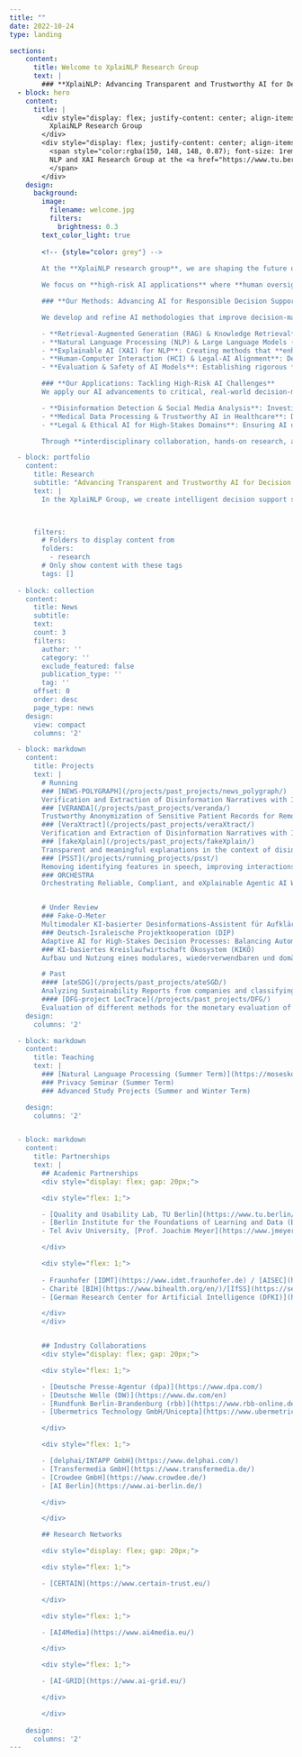 ```yaml
---
title: ""
date: 2022-10-24
type: landing

sections:
    content:
      title: Welcome to XplaiNLP Research Group
      text: |
        ### **XplaiNLP: Advancing Transparent and Trustworthy AI for Decision Support in High-Stakes Domains*
  - block: hero
    content:
      title: |
        <div style="display: flex; justify-content: center; align-items: center; text-align: center; height: 10vh;">
          XplaiNLP Research Group
        </div>
        <div style="display: flex; justify-content: center; align-items: center; text-align: center; height: 10vh;">
          <span style="color:rgba(150, 148, 148, 0.87); font-size: 1rem;">
          NLP and XAI Research Group at the <a href="https://www.tu.berlin/en/qu" target="_blank">Quality and Usability Lab TU Berlin</a>
          </span>
        </div>
    design:
      background:
        image:
          filename: welcome.jpg
          filters:
            brightness: 0.3
        text_color_light: true
    
        <!-- {style="color: grey"} -->
        
        At the **XplaiNLP research group**, we are shaping the future of **Intelligent Decision Support Systems (IDSS)** by developing AI that is **explainable, trustworthy, and human-centered**. Our research spans the entire **IDSS pipeline**, integrating advances in **natural language processing (NLP), large language models (LLM), explainability (XAI), evaluation, legal frameworks, and human-computer interaction (HCI)** to ensure AI-driven decision-making aligns with ethical and societal values.

        We focus on **high-risk AI applications** where **human oversight is critical**, including **disinformation detection, social media analysis, medical data processing, and legal AI systems**. Our interdisciplinary research tackles the following key challenges:

        ### **Our Methods: Advancing AI for Responsible Decision Support**

        We develop and refine AI methodologies that improve decision-making under uncertainty, including:

        - **Retrieval-Augmented Generation (RAG) & Knowledge Retrieval**: Enhancing the factual accuracy and reliability of AI-generated content by integrating structured and unstructured knowledge sources.
        - **Natural Language Processing (NLP) & Large Language Models (LLM)**: Developing specialized **language models for domain-specific tasks**, with a focus on robustness, fairness, and generalization.
        - **Explainable AI (XAI) for NLP**: Creating methods that **enhance model interpretability and user trust**, ensuring that AI explanations are meaningful, especially in high-stakes environments.
        - **Human-Computer Interaction (HCI) & Legal-AI Alignment**: Designing AI systems that are **usable, legally compliant, and human-centered**, optimizing decision workflows for expert and non-expert users.
        - **Evaluation & Safety of AI Models**: Establishing rigorous **performance assessment frameworks** to measure **bias, reliability, and long-term impact** of AI systems in real-world applications.

        ### **Our Applications: Tackling High-Risk AI Challenges**
        We apply our AI advancements to critical, real-world decision-making scenarios, including:

        - **Disinformation Detection & Social Media Analysis**: Investigating **misinformation, hate speech, and propaganda** using advanced **NLP and XAI** methods. We analyze how AI-driven detection changes over time and how **human perception of AI explanations evolves**.
        - **Medical Data Processing & Trustworthy AI in Healthcare**: Developing AI tools that **simplify access to medical information**, improve **faithfulness and factual consistency** in medical text generation, and support clinicians in **interpreting AI-generated recommendations**.
        - **Legal & Ethical AI for High-Stakes Domains**: Ensuring AI decision support complies with **regulatory standards**, enhances **explainability in legal contexts**, and aligns with **ethical AI principles**.

        Through **interdisciplinary collaboration, hands-on research, and mentorship**, **XplaiNLP** is at the forefront of shaping AI that is not only powerful but also **transparent, fair, and accountable**. Our goal is to **set new standards for AI-driven decision support**, ensuring that these technologies serve society **responsibly and effectively**.

  - block: portfolio
    content:
      title: Research
      subtitle: "Advancing Transparent and Trustworthy AI for Decision Support in High-Stakes Domains"
      text: |
        In the XplaiNLP Group, we create intelligent decision support systems (IDSS), by researching the whole cycle from developing and implementing large lansguage models, and designing user interfaces with human-meaningful representations of model outputs and metadata, by implementing eXplanations and transparency features from NLP-based predictions.
        


      filters:
        # Folders to display content from
        folders:
          - research
        # Only show content with these tags
        tags: []
  
  - block: collection
    content:
      title: News
      subtitle:
      text:
      count: 3
      filters:
        author: ''
        category: ''
        exclude_featured: false
        publication_type: ''
        tag: ''
      offset: 0
      order: desc
      page_type: news
    design:
      view: compact
      columns: '2'

  - block: markdown
    content:
      title: Projects
      text: |
        # Running
        ### [NEWS-POLYGRAPH](/projects/past_projects/news_polygraph/)
        Verification and Extraction of Disinformation Narratives with Individualized Explanations
        ### [VERANDA](/projects/past_projects/veranda/)
        Trustworthy Anonymization of Sensitive Patient Records for Remote Consultation (VERANDA)
        ### [VeraXtract](/projects/past_projects/veraXtract/)
        Verification and Extraction of Disinformation Narratives with Individualized Explanations
        ### [fakeXplain](/projects/past_projects/fakeXplain/)
        Transparent and meaningful explanations in the context of disinformation detection
        ### [PSST](/projects/running_projects/psst/)
        Removing identifying features in speech, improving interactions between devices and cloud services, and creating new ways to assess privacy threats
        ### ORCHESTRA
        Orchestrating Reliable, Compliant, and eXplainable Agentic AI Workflows


        # Under Review
        ### Fake-O-Meter
        Multimodaler KI-basierter Desinformations-Assistent für Aufklärung und Resilienz im Umgang mit medialen Desinformationen
        ### Deutsch-Israleische Projektkooperation (DIP)
        Adaptive AI for High-Stakes Decision Processes: Balancing Automation and Human Control
        ### KI-basiertes Kreislaufwirtschaft Ökosystem (KIKÖ)
        Aufbau und Nutzung eines modulares, wiederverwendbaren und domänenspezifischen KI-basiertes Ökosystem für die Kreislaufwirtschaft

        # Past
        #### [ateSDG](/projects/past_projects/ateSGD/)
        Analyzing Sustainability Reports from companies and classifying them according to their contribution to one or multiple SDGs.
        #### [DFG-project LocTrace](/projects/past_projects/DFG/)
        Evaluation of different methods for the monetary evaluation of privacy.
    design:
      columns: '2'

  - block: markdown
    content:
      title: Teaching
      text: |
        ### [Natural Language Processing (Summer Term)](https://moseskonto.tu-berlin.de/moses/modultransfersystem/bolognamodule/beschreibung/anzeigen.html?nummer=41047&version=1&sprache=2)
        ### Privacy Seminar (Summer Term)
        ### Advanced Study Projects (Summer and Winter Term)

    design:
      columns: '2'


  - block: markdown
    content:
      title: Partnerships
      text: |
        ## Academic Partnerships
        <div style="display: flex; gap: 20px;">

        <div style="flex: 1;">

        - [Quality and Usability Lab, TU Berlin](https://www.tu.berlin/qu)
        - [Berlin Institute for the Foundations of Learning and Data (BIFOLD)](https://www.bifold.berlin)
        - Tel Aviv University, [Prof. Joachim Meyer](https://www.jmeyer.sites.tau.ac.il/)

        </div>

        <div style="flex: 1;">
    
        - Fraunhofer [IDMT](https://www.idmt.fraunhofer.de) / [AISEC](https://www.aisec.fraunhofer.de/)
        - Charité [BIH](https://www.bihealth.org/en/)/[IfSS](https://sexualmedizin.charite.de/)
        - [German Research Center for Artificial Intelligence (DFKI)](https://www.dfki.de/web/dfki/en)

        </div>
        </div>


        ## Industry Collaborations
        <div style="display: flex; gap: 20px;">

        <div style="flex: 1;">

        - [Deutsche Presse-Agentur (dpa)](https://www.dpa.com/)
        - [Deutsche Welle (DW)](https://www.dw.com/en)
        - [Rundfunk Berlin-Brandenburg (rbb)](https://www.rbb-online.de/)
        - [Ubermetrics Technology GmbH/Unicepta](https://www.ubermetrics.de/)

        </div>

        <div style="flex: 1;">

        - [delphai/INTAPP GmbH](https://www.delphai.com/)
        - [Transfermedia GmbH](https://www.transfermedia.de/)
        - [Crowdee GmbH](https://www.crowdee.de/)
        - [AI Berlin](https://www.ai-berlin.de/)

        </div>

        </div>

        ## Research Networks

        <div style="display: flex; gap: 20px;">

        <div style="flex: 1;">

        - [CERTAIN](https://www.certain-trust.eu/)

        </div>

        <div style="flex: 1;">

        - [AI4Media](https://www.ai4media.eu/)

        </div>

        <div style="flex: 1;">

        - [AI-GRID](https://www.ai-grid.eu/)

        </div>

        </div>
  
    design:
      columns: '2'
---
```

